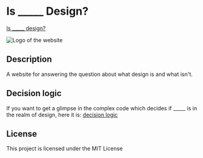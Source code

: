 # Is \_\_\_\_\_ Design?

[Is _____ design?](https://isblankdesign.florianporada.com "Is _____ design? Website")

![Logo of the website](https://github.com/florianporada/isblankdesign/raw/main/assets/android-chrome-512x512.png "Logo of the website")

## Description

A website for answering the question about what design is and what isn't. 

## Decision logic

If you want to get a glimpse in the complex code which decides if \_\_\_\_\_ is in the realm of design, here it is: [decision logic](https://github.com/florianporada/isblankdesign/blob/8cc6b141e3243b74466af00a8d2491f7d50ddcc5/src/app.js#L3
 "decision logic")


## License

This project is licensed under the MIT License
